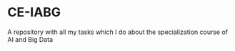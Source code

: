 # CE-IABG
A repository with all my tasks which I do about the specialization course of AI and Big Data
